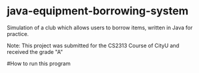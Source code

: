 # java-equipment-borrowing-system
Simulation of a club which allows users to borrow items, written in Java for practice.

Note: This project was submitted for the CS2313 Course of CityU and received the grade "A"

#How to run this program

